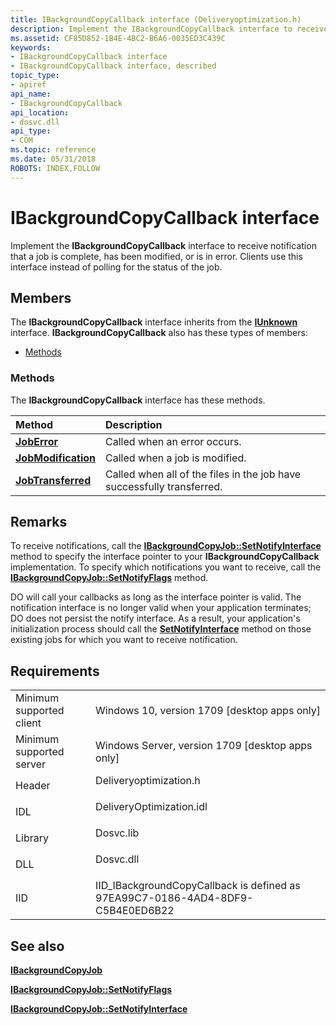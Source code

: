 ```yaml
---
title: IBackgroundCopyCallback interface (Deliveryoptimization.h)
description: Implement the IBackgroundCopyCallback interface to receive notification that a job is complete, has been modified, or is in error. Clients use this interface instead of polling for the status of the job.
ms.assetid: CF85D852-1B4E-4BC2-B6A6-0035ED3C439C
keywords:
- IBackgroundCopyCallback interface
- IBackgroundCopyCallback interface, described
topic_type:
- apiref
api_name:
- IBackgroundCopyCallback
api_location:
- dosvc.dll
api_type:
- COM
ms.topic: reference
ms.date: 05/31/2018
ROBOTS: INDEX,FOLLOW
---
```


# IBackgroundCopyCallback interface

Implement the **IBackgroundCopyCallback** interface to receive notification that a job is complete, has been modified, or is in error. Clients use this interface instead of polling for the status of the job.

## Members

The **IBackgroundCopyCallback** interface inherits from the [**IUnknown**](https://docs.microsoft.com/windows/desktop/api/unknwn/nn-unknwn-iunknown) interface. **IBackgroundCopyCallback** also has these types of members:

-   [Methods](#methods)

### Methods

The **IBackgroundCopyCallback** interface has these methods.



| Method                                                                    | Description                                                                       |
|:--------------------------------------------------------------------------|:----------------------------------------------------------------------------------|
| [**JobError**](ibackgroundcopycallback-joberror-method.md)               | Called when an error occurs.<br/>                                           |
| [**JobModification**](ibackgroundcopycallback-jobmodification-method.md) | Called when a job is modified.<br/>                                         |
| [**JobTransferred**](ibackgroundcopycallback-jobtransferred.md)          | Called when all of the files in the job have successfully transferred.<br/> |



 

## Remarks

To receive notifications, call the [**IBackgroundCopyJob::SetNotifyInterface**](ibackgroundcopyjob-setnotifyinterface.md) method to specify the interface pointer to your **IBackgroundCopyCallback** implementation. To specify which notifications you want to receive, call the [**IBackgroundCopyJob::SetNotifyFlags**](ibackgroundcopyjob-setnotifyflags.md) method.

DO will call your callbacks as long as the interface pointer is valid. The notification interface is no longer valid when your application terminates; DO does not persist the notify interface. As a result, your application's initialization process should call the [**SetNotifyInterface**](ibackgroundcopyjob-setnotifyinterface.md) method on those existing jobs for which you want to receive notification.

## Requirements



|                                     |                                                                                                     |
|-------------------------------------|-----------------------------------------------------------------------------------------------------|
| Minimum supported client<br/> | Windows 10, version 1709 \[desktop apps only\]<br/>                                           |
| Minimum supported server<br/> | Windows Server, version 1709 \[desktop apps only\]<br/>                                       |
| Header<br/>                   | <dl> <dt>Deliveryoptimization.h</dt> </dl>   |
| IDL<br/>                      | <dl> <dt>DeliveryOptimization.idl</dt> </dl> |
| Library<br/>                  | <dl> <dt>Dosvc.lib</dt> </dl>                |
| DLL<br/>                      | <dl> <dt>Dosvc.dll</dt> </dl>                |
| IID<br/>                      | IID_IBackgroundCopyCallback is defined as 97EA99C7-0186-4AD4-8DF9-C5B4E0ED6B22<br/>          |



## See also

<dl> <dt>

[**IBackgroundCopyJob**](ibackgroundcopyjob-.md)
</dt> <dt>

[**IBackgroundCopyJob::SetNotifyFlags**](ibackgroundcopyjob-setnotifyflags.md)
</dt> <dt>

[**IBackgroundCopyJob::SetNotifyInterface**](ibackgroundcopyjob-setnotifyinterface.md)
</dt> </dl>

 

 





